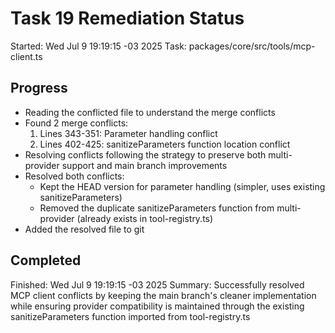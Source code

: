# Task 19 Remediation Status

Started: Wed Jul 9 19:19:15 -03 2025
Task: packages/core/src/tools/mcp-client.ts

## Progress

- Reading the conflicted file to understand the merge conflicts
- Found 2 merge conflicts:
  1. Lines 343-351: Parameter handling conflict
  2. Lines 402-425: sanitizeParameters function location conflict
- Resolving conflicts following the strategy to preserve both multi-provider support and main branch improvements
- Resolved both conflicts:
  - Kept the HEAD version for parameter handling (simpler, uses existing sanitizeParameters)
  - Removed the duplicate sanitizeParameters function from multi-provider (already exists in tool-registry.ts)
- Added the resolved file to git

## Completed

Finished: Wed Jul 9 19:19:15 -03 2025
Summary: Successfully resolved MCP client conflicts by keeping the main branch's cleaner implementation while ensuring provider compatibility is maintained through the existing sanitizeParameters function imported from tool-registry.ts
